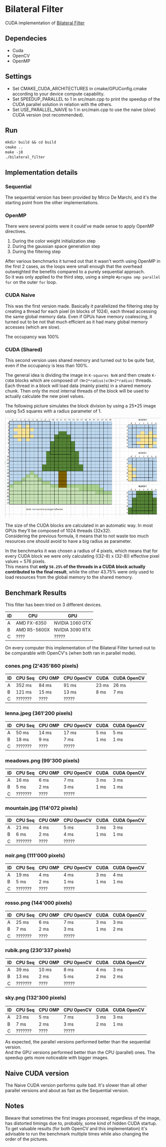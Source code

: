 # Bilateral Filter

CUDA implementation of [Bilateral Filter](https://en.wikipedia.org/wiki/Bilateral_filter)

## Dependecies

- Cuda
- OpenCV
- OpenMP

## Settings

- Set CMAKE_CUDA_ARCHITECTURES in cmake/GPUConfig.cmake according to your device compute capability.
- Set SPEEDUP_PARALLEL to 1 in src/main.cpp to print the speedup of the CUDA parallel solution in relation with the others.
- Set USE_PARALLEL_NAIVE to 1 in src/main.cpp to use the naive (slow) CUDA version (not recommended).

## Run

```
mkdir build && cd build
cmake ..
make -j8
./bilateral_filter
```

## Implementation details

### Sequential

The sequential version has been provided by Mirco De Marchi, and it's the starting point from the other implementations.

### OpenMP

There were several points were it could've made sense to apply OpenMP directives.

1. During the color weight initialization step
2. During the gaussian space generation step
3. During the filtering step

After various benchmarks it turned out that it wasn't worth using OpenMP in the first 2 cases, as the loops were small enough that the overhead outweighted the benefits compared to a purely sequential approach.  
So it was only applied to the third step, using a simple `#pragma omp parallel for` on the outer `for` loop.

### CUDA Naive

This was the first version made. Basically it parallelized the filtering step by creating a thread for each pixel (in blocks of 1024), each thread accessing the same global memory data.
Even if GPUs have memory coalescing, it turned out to be not that much efficient as it had many global memory accesses (which are slow).

The occupancy was 100%

### CUDA (Shared)

This second version uses shared memory and turned out to be quite fast, even if the occupancy is less than 100%.  

The general idea is dividing the image in `K-squares NxN` and then create `K-CUDA` blocks which are composed of `(N+2*radius)x(N+2*radius)` threads.  
Each thread in a block will load data (mainly pixels) in a shared memory chunk. Then only the most internal threads of the block will be used to actually calculate the new pixel values.

The following picture simulates the block division by using a 25*25 image using 5x5 squares with a radius parameter of 1.

<img src="sharedmem.png"></img>

The size of the CUDA blocks are calculated in an automatic way. In most GPUs they'll be composed of 1024 threads (32x32).  
Considering the previous formula, it means that to not waste too much resources one should avoid to have a big radius as parameter.

In the benchmarks it was chosen a radius of 4 pixels, which means that for every CUDA block we were only calculating ((32-8) x (32-8)) effective pixel values = 576 pixels.  
This means that **only `56.25%` of the threads in a CUDA block actually contributed to the final result**, while the other 43.75% were only used to load resources from the global memory to the shared memory.

## Benchmark Results

This filter has been tried on 3 different devices.

| ID | CPU          | GPU             |
|----|--------------|-----------------|
| A  | AMD FX-6350  | NVIDIA 1060 GTX |
| B  | AMD R5-5600X | NVIDIA 3090 RTX |
| C  | ????         | ?????           |

On every computer this implementation of the Bilateral Filter turned out to be comparable with OpenCV's (when both ran in parallel mode).

### cones.png (2'435'860 pixels)

| ID | CPU Seq | CPU OMP      | CPU OpenCV        |  CUDA    | CUDA OpenCV     |
|----|---------|--------------|-------------------|----------|-----------------|
| A  | 352 ms  | 84 ms        | 91 ms             |  23 ms   |  26 ms          |
| B  | 121 ms  | 15 ms        | 13 ms             |  8 ms    |  7 ms           |
| C  | ??????? | ????         | ?????             |          |                 |

### lenna.jpeg (361'200 pixels)

| ID | CPU Seq | CPU OMP      | CPU OpenCV        |  CUDA    | CUDA OpenCV     |
|----|---------|--------------|-------------------|----------|-----------------|
| A  | 50 ms   | 14 ms        | 17 ms             |  5 ms    |  5 ms           |
| B  | 18 ms   | 9 ms         | 7 ms              |  1 ms    |  1 ms           |
| C  | ??????? | ????         | ?????             |          |                 |

### meadows.png (99'300 pixels)

| ID | CPU Seq | CPU OMP      | CPU OpenCV        |  CUDA    | CUDA OpenCV     |
|----|---------|--------------|-------------------|----------|-----------------|
| A  | 16 ms   | 6 ms         | 7 ms              |  3 ms    |  3 ms           |
| B  | 5 ms    | 2 ms         | 3 ms              |  1 ms    |  1 ms           |
| C  | ??????? | ????         | ?????             |          |                 |

### mountain.jpg (114'072 pixels)

| ID | CPU Seq | CPU OMP      | CPU OpenCV        |  CUDA    | CUDA OpenCV     |
|----|---------|--------------|-------------------|----------|-----------------|
| A  | 21 ms   | 4 ms         | 5 ms              |  3 ms    |  3 ms           |
| B  | 6 ms    | 2 ms         | 4 ms              |  1 ms    |  1 ms           |
| C  | ??????? | ????         | ?????             |          |                 |

### noir.png (111'000 pixels)

| ID | CPU Seq | CPU OMP      | CPU OpenCV        |  CUDA    | CUDA OpenCV     |
|----|---------|--------------|-------------------|----------|-----------------|
| A  | 19 ms   | 4 ms         | 4 ms              |  3 ms    |  4 ms           |
| B  | 5 ms    | 2 ms         | 1 ms              |  1 ms    |  1 ms           |
| C  | ??????? | ????         | ?????             |          |                 |

### rosso.png (144'000 pixels)

| ID | CPU Seq | CPU OMP      | CPU OpenCV        |  CUDA    | CUDA OpenCV     |
|----|---------|--------------|-------------------|----------|-----------------|
| A  | 25 ms   | 6 ms         | 7 ms              |  3 ms    |  3 ms           |
| B  | 7 ms    | 2 ms         | 3 ms              |  1 ms    |  2 ms           |
| C  | ??????? | ????         | ?????             |          |                 |

### rubik.png (230'337 pixels)

| ID | CPU Seq | CPU OMP      | CPU OpenCV        |  CUDA    | CUDA OpenCV     |
|----|---------|--------------|-------------------|----------|-----------------|
| A  | 39 ms   | 10 ms        | 8 ms              |  4 ms    |  3 ms           |
| B  | 13 ms   | 2 ms         | 5 ms              |  2 ms    |  2 ms           |
| C  | ??????? | ????         | ?????             |          |                 |

### sky.png (132'300 pixels)

| ID | CPU Seq | CPU OMP      | CPU OpenCV        |  CUDA    | CUDA OpenCV     |
|----|---------|--------------|-------------------|----------|-----------------|
| A  | 23 ms   | 5 ms         | 7 ms              |  3 ms    |  3 ms           |
| B  | 7 ms    | 2 ms         | 3 ms              |  2 ms    |  1 ms           |
| C  | ??????? | ????         | ?????             |          |                 |

As expected, the parallel versions performed better than the sequential version.  
And the GPU versions performed better than the CPU (parallel) ones. The speedup gets more noticeable with bigger images.

## Naive CUDA version

The Naive CUDA version performs quite bad. It's slower than all other parallel versions and about as fast as the Sequential version.


## Notes

Beware that sometimes the first images processed, regardless of the image, has distorted timings due to, probably, some kind of hidden CUDA startup.  
To get valuable results (for both OpenCV and this implementation) it's advisable to run the benchmark multiple times while also changing the order of the pictures.
